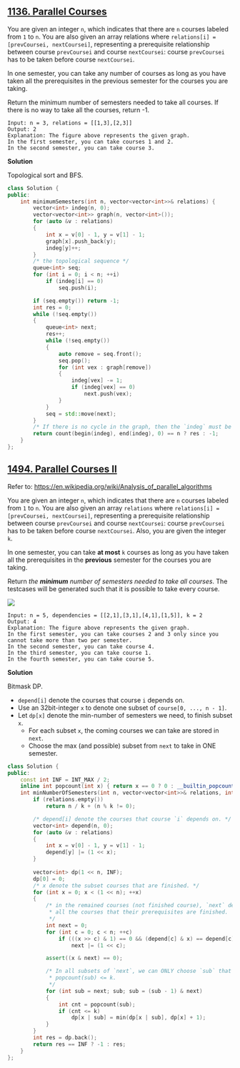 ## [1136. Parallel Courses](https://leetcode-cn.com/problems/parallel-courses/)

You are given an integer `n`, which indicates that there are `n` courses labeled from `1` to `n`. You are also given an array relations where `relations[i] = [prevCoursei, nextCoursei]`, representing a prerequisite relationship between course `prevCoursei` and course `nextCoursei`: course `prevCoursei` has to be taken before course `nextCoursei`.

In one semester, you can take any number of courses as long as you have taken all the prerequisites in the previous semester for the courses you are taking.

Return the minimum number of semesters needed to take all courses. If there is no way to take all the courses, return -1.

```
Input: n = 3, relations = [[1,3],[2,3]]
Output: 2
Explanation: The figure above represents the given graph.
In the first semester, you can take courses 1 and 2.
In the second semester, you can take course 3.
```

**Solution**

Topological sort and BFS.

```cpp
class Solution {
public:
    int minimumSemesters(int n, vector<vector<int>>& relations) {
        vector<int> indeg(n, 0);
        vector<vector<int>> graph(n, vector<int>());
        for (auto &v : relations)
        {
            int x = v[0] - 1, y = v[1] - 1;
            graph[x].push_back(y);
            indeg[y]++;
        }
        /* the topological sequence */
        queue<int> seq;
        for (int i = 0; i < n; ++i)
            if (indeg[i] == 0)
                seq.push(i);

        if (seq.empty()) return -1;
        int res = 0;
        while (!seq.empty())
        {
            queue<int> next;
            res++;
            while (!seq.empty())
            {
                auto remove = seq.front();
                seq.pop();
                for (int vex : graph[remove])
                {
                    indeg[vex] -= 1;
                    if (indeg[vex] == 0)
                        next.push(vex);
                }
            }
            seq = std::move(next);
        }
        /* If there is no cycle in the graph, then the `indeg` must be filled with zeros. */
        return count(begin(indeg), end(indeg), 0) == n ? res : -1;
    }
};
```





## [1494. Parallel Courses II](https://leetcode.com/problems/parallel-courses-ii/)

Refer to: https://en.wikipedia.org/wiki/Analysis_of_parallel_algorithms

You are given an integer `n`, which indicates that there are `n` courses labeled from `1` to `n`. You are also given an array `relations` where `relations[i] = [prevCoursei, nextCoursei]`, representing a prerequisite relationship between course `prevCoursei` and course `nextCoursei`: course `prevCoursei` has to be taken before course `nextCoursei`. Also, you are given the integer `k`.

In one semester, you can take **at most** `k` courses as long as you have taken all the prerequisites in the **previous** semester for the courses you are taking.

Return *the **minimum** number of semesters needed to take all courses*. The testcases will be generated such that it is possible to take every course.

<img src="https://assets.leetcode.com/uploads/2020/05/22/leetcode_parallel_courses_2.png" />

```
Input: n = 5, dependencies = [[2,1],[3,1],[4,1],[1,5]], k = 2
Output: 4 
Explanation: The figure above represents the given graph.
In the first semester, you can take courses 2 and 3 only since you cannot take more than two per semester.
In the second semester, you can take course 4.
In the third semester, you can take course 1.
In the fourth semester, you can take course 5.
```

**Solution**

Bitmask DP.

- `depend[i]` denote the courses that course `i` depends on.
- Use an 32bit-integer  `x` to denote one subset of `course[0, ..., n - 1]`.
- Let `dp[x]` denote the min-number of semesters we need, to finish subset `x`.
  - For each subset `x`, the coming courses we can take are stored in `next`.
  - Choose the max (and possible) subset from `next` to take in ONE semester.

```cpp
class Solution {
public:
    const int INF = INT_MAX / 2;
    inline int popcount(int x) { return x == 0 ? 0 : __builtin_popcount(x); }
    int minNumberOfSemesters(int n, vector<vector<int>>& relations, int k) {
        if (relations.empty())
            return n / k + (n % k != 0);

        /* depend[i] denote the courses that course `i` depends on. */
        vector<int> depend(n, 0);
        for (auto &v : relations)
        {
            int x = v[0] - 1, y = v[1] - 1;
            depend[y] |= (1 << x);
        }
        
        vector<int> dp(1 << n, INF);
        dp[0] = 0;
        /* x denote the subset courses that are finished. */
        for (int x = 0; x < (1 << n); ++x)
        {
            /* in the remained courses (not finished course), `next` denote 
             * all the courses that their prerequisites are finished. 
             */
            int next = 0;
            for (int c = 0; c < n; ++c)
                if (((x >> c) & 1) == 0 && (depend[c] & x) == depend[c])
                    next |= (1 << c);

            assert((x & next) == 0);

            /* In all subsets of `next`, we can ONLY choose `sub` that satisfis 
             * popcount(sub) <= k.
             */
            for (int sub = next; sub; sub = (sub - 1) & next)
            {
                int cnt = popcount(sub);
                if (cnt <= k)
                    dp[x | sub] = min(dp[x | sub], dp[x] + 1);
            }
        }
        int res = dp.back();
        return res == INF ? -1 : res;
    }
};
```


